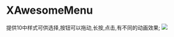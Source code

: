 # XAwesomeMenu
提供10中样式可供选择,按钮可以拖动,长按,点击,有不同的动画效果;
![](http://7xpcfa.com1.z0.glb.clouddn.com/XAwesomeMenu.gif&e=1456381260&token=EVWvS4JEEz47FmXFW9AQ7Kqf_yZ-wVItU8LI-xuW:nl8SJBSKlyGe8IM9CuuRaZDgbDk)
